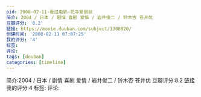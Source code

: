 ```yaml
---
pid: 2008-02-11-看过电影-花与爱丽丝
简介: 2004 / 日本 / 剧情 喜剧 爱情 / 岩井俊二 / 铃木杏 苍井优
豆瓣评分: '8.2'
链接: https://movie.douban.com/subject/1308820/
创建时间: '2008-02-11 07:07:25'
我的评分: '4'
标签:
评论:
tags: [douban]
categories: [timeline]
---
```

简介:2004 / 日本 / 剧情 喜剧 爱情 / 岩井俊二 / 铃木杏 苍井优
豆瓣评分:8.2
[链接](https://movie.douban.com/subject/1308820/)
我的评分:4
标签:
评论:
